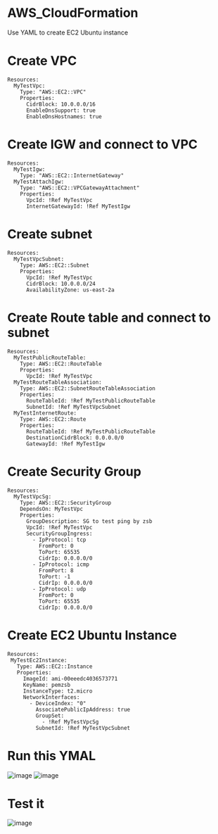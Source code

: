 # AWS_CloudFormation
Use YAML to create EC2 Ubuntu instance 
# Create VPC
```
Resources:
  MyTestVpc:
    Type: "AWS::EC2::VPC"
    Properties:
      CidrBlock: 10.0.0.0/16
      EnableDnsSupport: true
      EnableDnsHostnames: true
```

# Create IGW and connect to VPC
```
Resources:
  MyTestIgw:
    Type: "AWS::EC2::InternetGateway"
  MyTestAttachIgw:
    Type: "AWS::EC2::VPCGatewayAttachment"
    Properties:
      VpcId: !Ref MyTestVpc
      InternetGatewayId: !Ref MyTestIgw
```

# Create subnet
```
Resources:
  MyTestVpcSubnet:
    Type: AWS::EC2::Subnet
    Properties:
      VpcId: !Ref MyTestVpc
      CidrBlock: 10.0.0.0/24
      AvailabilityZone: us-east-2a
```
# Create Route table and connect to subnet
```
Resources:
  MyTestPublicRouteTable:
    Type: AWS::EC2::RouteTable
    Properties:
      VpcId: !Ref MyTestVpc
  MyTestRouteTableAssociation:
    Type: AWS::EC2::SubnetRouteTableAssociation
    Properties:
      RouteTableId: !Ref MyTestPublicRouteTable
      SubnetId: !Ref MyTestVpcSubnet
  MyTestInternetRoute:
    Type: AWS::EC2::Route
    Properties:
      RouteTableId: !Ref MyTestPublicRouteTable
      DestinationCidrBlock: 0.0.0.0/0
      GatewayId: !Ref MyTestIgw
```

# Create Security Group
```
Resources:
  MyTestVpcSg:
    Type: AWS::EC2::SecurityGroup
    DependsOn: MyTestVpc
    Properties:
      GroupDescription: SG to test ping by zsb
      VpcId: !Ref MyTestVpc
      SecurityGroupIngress:
        - IpProtocol: tcp
          FromPort: 0
          ToPort: 65535
          CidrIp: 0.0.0.0/0
        - IpProtocol: icmp
          FromPort: 8
          ToPort: -1
          CidrIp: 0.0.0.0/0
        - IpProtocol: udp
          FromPort: 0
          ToPort: 65535
          CidrIp: 0.0.0.0/0
```
 # Create EC2 Ubuntu Instance
 ```
 Resources:
  MyTestEc2Instance:
    Type: AWS::EC2::Instance
    Properties:
      ImageId: ami-00eeedc4036573771
      KeyName: pemzsb
      InstanceType: t2.micro
      NetworkInterfaces:
        - DeviceIndex: "0"
          AssociatePublicIpAddress: true
          GroupSet:
            - !Ref MyTestVpcSg
          SubnetId: !Ref MyTestVpcSubnet
 ```

# Run this YMAL
![image](https://user-images.githubusercontent.com/75282285/226187790-1f95aaa3-77fc-4b93-a51a-ba69664bd016.png)
![image](https://user-images.githubusercontent.com/75282285/226187760-8d3b7cbf-d728-4870-b8fb-5e2efae49326.png)

# Test it
![image](https://user-images.githubusercontent.com/75282285/226187714-78166580-9499-493a-9a37-dcf0ae1b2fe0.png)






